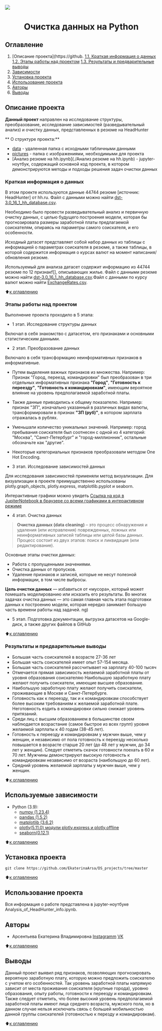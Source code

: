 
![](./images/data_cleaning.png)
# <center> Очистка данных на Python </center>
## Оглавление
1. [Описание проекта](https://github.
    [1.1. Краткая информация о данных](https://github.com/EkaterinaArsa/DS_projects/tree/master/%D0%90%D0%BD%D0%B0%D0%BB%D0%B8%D0%B7%20%20%D1%80%D0%B5%D0%B7%D1%8E%D0%BC%D0%B5%20%D0%BD%D0%B0%20HeadHunter%20)
    [1.2. Этапы работы над проектом](https://github.com/EkaterinaArsa/DS_projects/tree/master/%D0%90%D0%BD%D0%B0%D0%BB%D0%B8%D0%B7%20%20%D1%80%D0%B5%D0%B7%D1%8E%D0%BC%D0%B5%20%D0%BD%D0%B0%20HeadHunter%20)
    [1.3. Результаты и предварительные выводы](https://github.com/EkaterinaArsa/DS_projects/tree/master/%D0%90%D0%BD%D0%B0%D0%BB%D0%B8%D0%B7%20%20%D1%80%D0%B5%D0%B7%D1%8E%D0%BC%D0%B5%20%D0%BD%D0%B0%20HeadHunter%20)
2. [Зависимости](https://github.com/EkaterinaArsa/DS_projects/tree/master/%D0%90%D0%BD%D0%B0%D0%BB%D0%B8%D0%B7%20%20%D1%80%D0%B5%D0%B7%D1%8E%D0%BC%D0%B5%20%D0%BD%D0%B0%20HeadHunter%20)
3. [Установка проекта](https://github.com/EkaterinaArsa/DS_projects/tree/master/%D0%90%D0%BD%D0%B0%D0%BB%D0%B8%D0%B7%20%20%D1%80%D0%B5%D0%B7%D1%8E%D0%BC%D0%B5%20%D0%BD%D0%B0%20HeadHunter%20)
4. [Использование проекта](https://github.com/EkaterinaArsa/DS_projects/tree/master/%D0%90%D0%BD%D0%B0%D0%BB%D0%B8%D0%B7%20%20%D1%80%D0%B5%D0%B7%D1%8E%D0%BC%D0%B5%20%D0%BD%D0%B0%20HeadHunter%20)
5. [Авторы](https://github.com/EkaterinaArsa/DS_projects/tree/master/%D0%90%D0%BD%D0%B0%D0%BB%D0%B8%D0%B7%20%20%D1%80%D0%B5%D0%B7%D1%8E%D0%BC%D0%B5%20%D0%BD%D0%B0%20HeadHunter%20)
6. [Выводы](https://github.com/EkaterinaArsa/DS_projects/tree/master/%D0%90%D0%BD%D0%B0%D0%BB%D0%B8%D0%B7%20%20%D1%80%D0%B5%D0%B7%D1%8E%D0%BC%D0%B5%20%D0%BD%D0%B0%20HeadHunter%20)

## Описание проекта

**Данный проект** направлен на исследование структуры, преобразование, исследование зависимостей (разведывательный анализ) и очистку данных,  представленных в резюме на HeadHunter


** О структуре проекта:**
* [data](ссылка) - удаленная папка с исходными табличными данными
* [pictures](./pictures) - папка с изображениями, необходимыми для проекта
* [Анализ резюме на hh.ipynb](./Анализ резюме на hh.ipynb) - jupyter-ноутбук, содержащий основной код проекта, в котором демонстрируются методы и подходы решения задач очистки данных

### Краткая информация о данных

В этом проекте используются данные 44744 резюме [источник: HeadHunter] от hh.ru. Файл с данными можно найти [dst-3.0_16_1_hh_database.csv](https://drive.google.com/drive/folders/1FLa3snx4lB-bvqdkVEidA4PnRNz0rTSD).

Необходимо было провести разведывательный анализ и первичную очистку данных, с целью будущего  построения модели, которая бы прогнозировала размеры заработной платы предлагаемой соискателям, опираясь на параметры самого соискателя, и его особенности.

Исходный датасет представляет собой набор данных из таблицы с информацией о параметрах соискателя в резюме, а также таблицы, в которой содержится информация о курсах валют на момент написания/обновления резюме. 

Используемый для анализа датасет содержит информацию из 44744 резюме по 12 признакf[], описывающих жилье. Файл с данными резюме можно найти [dst-3.0_16_1_hh_database.csv](https://drive.google.com/drive/folders/1FLa3snx4lB-bvqdkVEidA4PnRNz0rTSD).Файл с данными по курсу валют можно найти [ExchangeRates.csv](https://drive.google.com/drive/folders/1FLa3snx4lB-bvqdkVEidA4PnRNz0rTSD).

:arrow_up:[к оглавлению](https://github.com/EkaterinaArsa/DS_projects/tree/master/%D0%90%D0%BD%D0%B0%D0%BB%D0%B8%D0%B7%20%20%D1%80%D0%B5%D0%B7%D1%8E%D0%BC%D0%B5%20%D0%BD%D0%B0%20HeadHunter%20)

### Этапы работы над проектом

Выполнение проекта проходило в 5 этапа:

* 1 этап. Исследование структуры данных

Включал в себя знакомство с датасетом, его признаками и основными статистическим данными.

* 2 этап. Преобразование данных

Включало в себя трансформацию неинформативных признаков в информативные. 
* Путем выделения важных признаков из множества. Например: Признак "Город, переезд, командировки" был преобразован в три отдельных информативных признака **"Город"**, **"Готовность к переезду"**, **"Готовность к командировкам"**, имеющим вероятное влияние на уровень предполагаемой заработной платы.
* Также данные приводились к общему показателю. Например: признак "ЗП", изначально указанный в различных видах валюты, трансформировали в признак **"ЗП (руб)"**, в котором зарплата отражалась в рублях.
* Уменьшали количество уникальных значений. Например: город пребывания соискателя был соотнесен с одной из 4 категорий: "Москва", "Санкт-Петербург" и "город-миллионник", остальные обозначьте как "другие".
* Некоторые категориальных признаков преобразовали методом One Hot Encoding.

* 3 этап. Исследование зависимостей данных

Для исследования зависимостей  применяли метод визуализации. Для визуализации в проекте преимущественно использованы plotly.graph_objects, plotly.express, matplotlib.pyplot и seaborn.

Интерактивные графики можно увидеть  [Ссылка на код в JupiterNotebook в браузере со всеми графиками в интерактивном режиме](https://nbviewer.org/github/EkaterinaArsa/DS_projects/blob/master/%D0%90%D0%BD%D0%B0%D0%BB%D0%B8%D0%B7%20%20%D1%80%D0%B5%D0%B7%D1%8E%D0%BC%D0%B5%20%D0%BD%D0%B0%20HeadHunter%20/Analysis_of_HeadHunter_info.ipynb)

* 4 этап. Очистка данных

> **Очистка данных (data cleaning)** – это процесс обнаружения и удаления (или исправления) поврежденных, ложных или неинформативных записей таблицы или целой базы данных. Процесс состоит из двух этапов: поиск и ликвидация (или редактирование).

Основные этапы очистки данных:
* Работа с пропущенными значениями.
* Очистка данных от пропусков.
* Удаление признаков и записей, которые не несут полезной информации, в том числе выбросы.

**Цель очистки данных** — избавиться от «мусора», который может помешать моделированию или исказить его результаты. Во многих задачах очистка данных — это самая главная часть этапа подготовки данных к построению модели, которая нередко занимает большую часть времени работы над задачей.
ng)

* 5 этап. Подготовка документации, выгрузка датасетов на Google-диск, а также других файлов в GitHub

:arrow_up:[к оглавлению](https://github.com/EkaterinaArsa/DS_projects/tree/master/%D0%90%D0%BD%D0%B0%D0%BB%D0%B8%D0%B7%20%20%D1%80%D0%B5%D0%B7%D1%8E%D0%BC%D0%B5%20%D0%BD%D0%B0%20HeadHunter%20)

### Результаты и предварительные выводы

* Большая часть соискателей в возрасте 27-36 лет
* Большая часть соискателей имеет опыт 57-154 месяца.
* Большая часть соискателей рассчитывает на зарплату 40-100 тысяч 
* Отмечается прямая зависимость желаемой заработной платы от уровня образования соискателяю Наибольшую заработную плату желают получить соискатели, имеющие высшее образование.
* Наибольшую заработную плату желают получить соискатели, проживающие в Москве и Санкт-Петербурге.
* Готовность как к переезду, так и к командировкам способствует более высоким требованиям к желаемой заработной плате. Неготовность ездить в командировки сильно снижает уровень притязаний.
* Среди лиц с высшим  образованием в большинстве своем наблюдается возрастание (самое быстрое из всех групп) уровня желаемой зарплаты к 40 годам (38-45 лет).
* Готовность к переезду и командировкам у мужчин выше, чем у женщин, и независимо от пола готовность к переезду несколько повышается в возрасте старше 20 лет (до 48 лет у мужчин, до 34 лет у женщин). Следует отметить скачок готовности поехать в 60 и 70 лет. Мужчины демонстрируют высокую готовность к командировкам независимо от возраста (наибольшую до 60 лет).
* Средний уровень желаемой зарплаты у мужчин выше, чем у женщин.

:arrow_up:[к оглавлению](https://github.com/EkaterinaArsa/DS_projects/tree/master/%D0%90%D0%BD%D0%B0%D0%BB%D0%B8%D0%B7%20%20%D1%80%D0%B5%D0%B7%D1%8E%D0%BC%D0%B5%20%D0%BD%D0%B0%20HeadHunter%20)

## Используемые зависимости
* Python (3.9):
    * [numpy (1.23.4)](https://numpy.org)
    * [pandas (1.5.2)](https://pandas.pydata.org)
    * [matplotlib (3.6.2)](https://matplotlib.org)
    * [plotly(5.11.0) модули  plotly.express и plotly.offline](https://plotly.com/)
    * [seaborn(0.12.1)](https://seaborn.pydata.org/)

:arrow_up:[к оглавлению](https://github.com/EkaterinaArsa/DS_projects/tree/master/%D0%90%D0%BD%D0%B0%D0%BB%D0%B8%D0%B7%20%20%D1%80%D0%B5%D0%B7%D1%8E%D0%BC%D0%B5%20%D0%BD%D0%B0%20HeadHunter%20)

## Установка проекта

```
git clone https://github.com/EkaterinaArsa/DS_projects/tree/master
```
:arrow_up:[к оглавлению](https://github.com/EkaterinaArsa/DS_projects/tree/master/%D0%90%D0%BD%D0%B0%D0%BB%D0%B8%D0%B7%20%20%D1%80%D0%B5%D0%B7%D1%8E%D0%BC%D0%B5%20%D0%BD%D0%B0%20HeadHunter%20)

## Использование проекта
Вся информация о работе представлена в jupyter-ноутбуке Analysis_of_HeadHunter_info.ipynb.

## Авторы

* Арсентьева Екатерина Владимировна 
[Instagramm](https://www.instagram.com/takayakasya?utm_source=qr) 
[VK](https://vk.com/id8747545 )

:arrow_up:[к оглавлению](https://github.com/EkaterinaArsa/DS_projects/tree/master/%D0%90%D0%BD%D0%B0%D0%BB%D0%B8%D0%B7%20%20%D1%80%D0%B5%D0%B7%D1%8E%D0%BC%D0%B5%20%D0%BD%D0%B0%20HeadHunter%20)

## Выводы

Данный проект выявил ряд признаков, позволяющих прогнозировать вероятную заработную плату, которую можно предложить соискателю с учетом его особенностей. Так уровень заработной платы напрямую зависит от места проживания соискателя (крупные города), уровню образования, опыту работы, готовности к переезду и командировкам. Также следует отметить, что более высокий уровень предполагаемой заработной платы имеют лица среднего возраста, мужского пола, но в данном случае нельзя исключать связь с большей мобильностью данной группы соискателей (готовностью к перезду и командировкам).

:arrow_up:[к оглавлению](https://github.com/EkaterinaArsa/DS_projects/tree/master/%D0%90%D0%BD%D0%B0%D0%BB%D0%B8%D0%B7%20%20%D1%80%D0%B5%D0%B7%D1%8E%D0%BC%D0%B5%20%D0%BD%D0%B0%20HeadHunter%20)